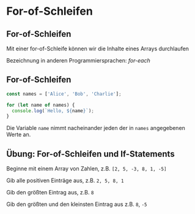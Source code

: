 # For-of-Schleifen

## For-of-Schleifen

Mit einer for-of-Schleife können wir die Inhalte eines Arrays durchlaufen

Bezeichnung in anderen Programmiersprachen: _for-each_

## For-of-Schleifen

```js
const names = ['Alice', 'Bob', 'Charlie'];

for (let name of names) {
  console.log(`Hello, ${name}`);
}
```

Die Variable `name` nimmt nacheinander jeden der in `names` angegebenen Werte an.

## Übung: For-of-Schleifen und If-Statements

Beginne mit einem Array von Zahlen, z.B. `[2, 5, -3, 8, 1, -5]`

Gib alle positiven Einträge aus, z.B. `2, 5, 8, 1`

Gib den größten Eintrag aus, z.B. `8`

Gib den größten und den kleinsten Eintrag aus z.B. `8`, `-5`
